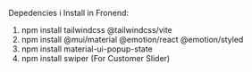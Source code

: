 Depedencies i Install in Fronend:
1. npm install tailwindcss @tailwindcss/vite
2. npm install @mui/material @emotion/react @emotion/styled
3. npm install material-ui-popup-state
4. npm install swiper (For Customer Slider)

